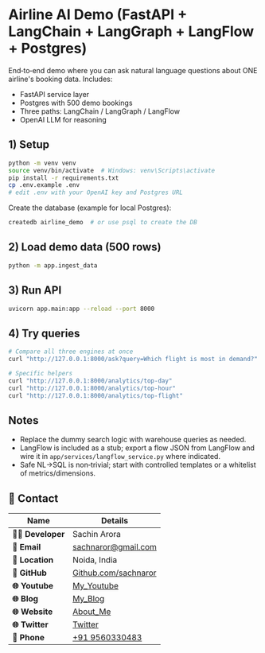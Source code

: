 # Airline AI Demo (FastAPI + LangChain + LangGraph + LangFlow + Postgres)

End‑to‑end demo where you can ask natural language questions about ONE airline's booking data.
Includes:
- FastAPI service layer
- Postgres with 500 demo bookings
- Three paths: LangChain / LangGraph / LangFlow
- OpenAI LLM for reasoning

## 1) Setup
```bash
python -m venv venv
source venv/bin/activate  # Windows: venv\Scripts\activate
pip install -r requirements.txt
cp .env.example .env
# edit .env with your OpenAI key and Postgres URL
```

Create the database (example for local Postgres):
```bash
createdb airline_demo  # or use psql to create the DB
```

## 2) Load demo data (500 rows)
```bash
python -m app.ingest_data
```

## 3) Run API
```bash
uvicorn app.main:app --reload --port 8000
```

## 4) Try queries
```bash
# Compare all three engines at once
curl "http://127.0.0.1:8000/ask?query=Which flight is most in demand?"

# Specific helpers
curl "http://127.0.0.1:8000/analytics/top-day"
curl "http://127.0.0.1:8000/analytics/top-hour"
curl "http://127.0.0.1:8000/analytics/top-flight"
```

## Notes
- Replace the dummy search logic with warehouse queries as needed.
- LangFlow is included as a stub; export a flow JSON from LangFlow and wire it in `app/services/langflow_service.py` where indicated.
- Safe NL→SQL is non‑trivial; start with controlled templates or a whitelist of metrics/dimensions.


## 📩 Contact

| Name              | Details                             |
|-------------------|-------------------------------------|
| **👨‍💻 Developer**  | Sachin Arora                      |
| **📧 Email**      | [sachnaror@gmail.com](mailto:sacinaror@gmail.com) |
| **📍 Location**   | Noida, India                       |
| **📂 GitHub**     | [Github.com/sachnaror](https://github.com/sachnaror) |
| **🌐 Youtube**    | [My_Youtube](https://www.youtube.com/@sachnaror4841/videos) |
| **🌐 Blog**       | [My_Blog](https://medium.com/@schnaror) |
| **🌐 Website**    | [About_Me](https://about.me/sachin-arora) |
| **🌐 Twitter**    | [Twitter](https://twitter.com/sachinhep) |
| **📱 Phone**      | [+91 9560330483](tel:+919560330483) |
